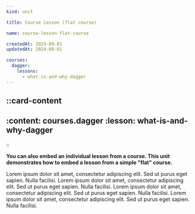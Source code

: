 ```yaml
---
kind: unit

title: Course Lesson (flat course)

name: course-lesson-flat-course

createdAt: 2024-09-01
updatedAt: 2024-09-01

courses:
  dagger:
    lessons:
      - what-is-and-why-dagger
---
```


::card-content
---
:content: courses.dagger
:lesson: what-is-and-why-dagger
---
::

**You can also embed an individual lesson from a course.
This unit demonstrates how to embed a lesson from a simple "flat" course.**

Lorem ipsum dolor sit amet, consectetur adipiscing elit. Sed ut purus eget sapien. Nulla facilisi.
Lorem ipsum dolor sit amet, consectetur adipiscing elit. Sed ut purus eget sapien. Nulla facilisi.
Lorem ipsum dolor sit amet, consectetur adipiscing elit. Sed ut purus eget sapien. Nulla facilisi.
Lorem ipsum dolor sit amet, consectetur adipiscing elit. Sed ut purus eget sapien. Nulla facilisi.

